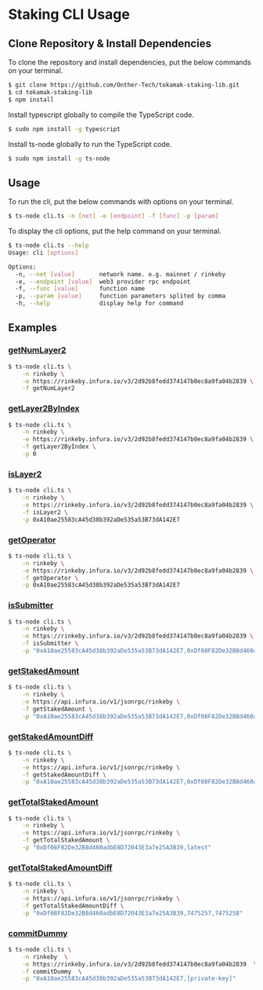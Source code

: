 # Staking CLI Usage

## Clone Repository & Install Dependencies
To clone the repository and install dependencies, put the below commands on your terminal.
```sh
$ git clone https://github.com/Onther-Tech/tokamak-staking-lib.git
$ cd tokamak-staking-lib
$ npm install
```

Install typescript globally to compile the TypeScript code.
```sh
$ sudo npm install -g typescript
```

Install ts-node globally to run the TypeScript code.
```sh
$ sudo npm install -g ts-node
```

## Usage
To run the cli, put the below commands with options on your terminal.
```sh
$ ts-node cli.ts -n [net] -e [endpoint] -f [func] -p [param]
```

To display the cli options, put the help command on your terminal.
```sh
$ ts-node cli.ts --help
Usage: cli [options]

Options:
  -n, --net [value]       network name. e.g. mainnet / rinkeby
  -e, --endpoint [value]  web3 provider rpc endpoint
  -f, --func [value]      function name
  -p, --param [value]     function parameters splited by comma
  -h, --help              display help for command
```

## Examples
### [getNumLayer2](./api_reference.md#getNumLayer2)
```sh
$ ts-node cli.ts \
    -n rinkeby \
    -e https://rinkeby.infura.io/v3/2d92b8fedd374147b0ec8a9fa04b2839 \
    -f getNumLayer2
```

### [getLayer2ByIndex](./api_reference.md#getLayer2ByIndex)
```sh
$ ts-node cli.ts \
    -n rinkeby \
    -e https://rinkeby.infura.io/v3/2d92b8fedd374147b0ec8a9fa04b2839 \
    -f getLayer2ByIndex \
    -p 0
```

### [isLayer2](./api_reference.md#isLayer2)
```sh
$ ts-node cli.ts \
    -n rinkeby \
    -e https://rinkeby.infura.io/v3/2d92b8fedd374147b0ec8a9fa04b2839 \
    -f isLayer2 \
    -p 0xA10ae25583cA45d38b392aDe535a53B73dA142E7
```

### [getOperator](./api_reference.md#getOperator)
```sh
$ ts-node cli.ts \
    -n rinkeby \
    -e https://rinkeby.infura.io/v3/2d92b8fedd374147b0ec8a9fa04b2839 \
    -f getOperator \
    -p 0xA10ae25583cA45d38b392aDe535a53B73dA142E7
```

### [isSubmitter](./api_reference.md#isSubmitter)
```sh
$ ts-node cli.ts \
    -n rinkeby \
    -e https://rinkeby.infura.io/v3/2d92b8fedd374147b0ec8a9fa04b2839 \
    -f isSubmitter \
    -p "0xA10ae25583cA45d38b392aDe535a53B73dA142E7,0xDf08F82De32B8d460adbE8D72043E3a7e25A3B39"
```

### [getStakedAmount](./api_reference.md#getStakedAmount)
```sh
$ ts-node cli.ts \
    -n rinkeby \
    -e https://api.infura.io/v1/jsonrpc/rinkeby \
    -f getStakedAmount \
    -p "0xA10ae25583cA45d38b392aDe535a53B73dA142E7,0xDf08F82De32B8d460adbE8D72043E3a7e25A3B39,latest"
```

### [getStakedAmountDiff](./api_reference.md#getStakedAmountDiff)
```sh
$ ts-node cli.ts \
    -n rinkeby \
    -e https://api.infura.io/v1/jsonrpc/rinkeby \
    -f getStakedAmountDiff \
    -p "0xA10ae25583cA45d38b392aDe535a53B73dA142E7,0xDf08F82De32B8d460adbE8D72043E3a7e25A3B39,7475257,7475258"
```

### [getTotalStakedAmount](./api_reference.md#getTotalStakedAmount)
```sh
$ ts-node cli.ts \
    -n rinkeby \
    -e https://api.infura.io/v1/jsonrpc/rinkeby \
    -f getTotalStakedAmount \
    -p "0xDf08F82De32B8d460adbE8D72043E3a7e25A3B39,latest"
```

### [getTotalStakedAmountDiff](./api_reference.md#getTotalStakedAmountDiff)
```sh
$ ts-node cli.ts \
    -n rinkeby \
    -e https://api.infura.io/v1/jsonrpc/rinkeby \
    -f getTotalStakedAmountDiff \
    -p "0xDf08F82De32B8d460adbE8D72043E3a7e25A3B39,7475257,7475258"
```

### [commitDummy](./api_reference.md#commitDummy)
```sh
$ ts-node cli.ts \
    -n rinkeby  \
    -e https://rinkeby.infura.io/v3/2d92b8fedd374147b0ec8a9fa04b2839  \
    -f commitDummy  \
    -p "0xA10ae25583cA45d38b392aDe535a53B73dA142E7,[private-key]"
```
